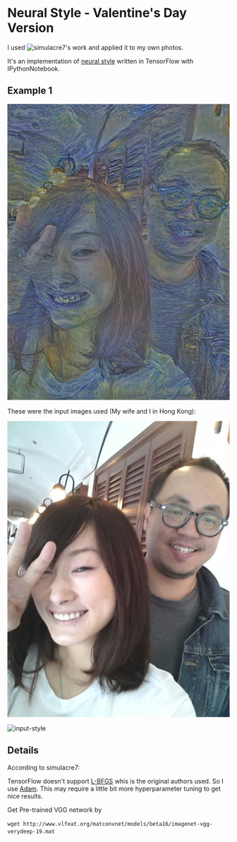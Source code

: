# Neural Style - Valentine's Day Version

I used ![simulacre7's work](https://github.com/simulacre7/tensorflow-IPythonNotebook/tree/master/neural-style) and applied it to my own photos.

It's an implementation of [neural style][paper] written in TensorFlow with IPythonNotebook.

## Example 1

![output](images/output_hkphoto.jpg)

These were the input images used (My wife and I in Hong Kong):

![input-content](images/hkphoto.jpg)

![input-style](images/style1.jpg)

## Details

According to simulacre7:

TensorFlow doesn't support [L-BFGS][l-bfgs] whis is the original authors used.
So I use [Adam][adam]. This may require a little bit more hyperparameter tuning to get nice results.

Get Pre-trained VGG network by

`wget http://www.vlfeat.org/matconvnet/models/beta16/imagenet-vgg-verydeep-19.mat`

[paper]: http://arxiv.org/pdf/1508.06576v2.pdf
[l-bfgs]: https://en.wikipedia.org/wiki/Limited-memory_BFGS
[adam]: http://arxiv.org/abs/1412.6980
